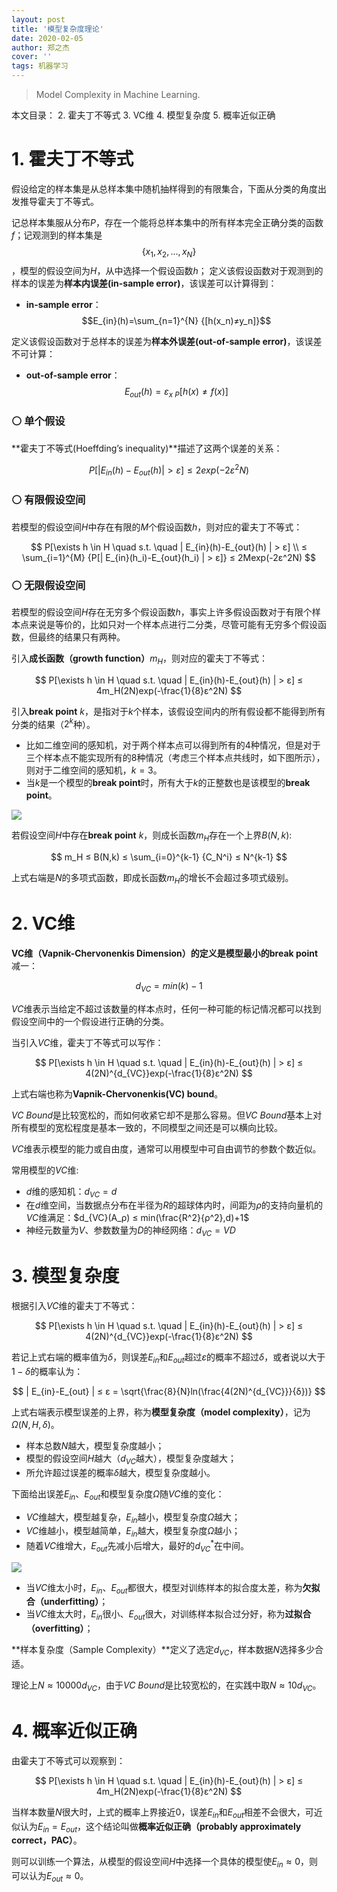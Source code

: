 ```yaml
---
layout: post
title: '模型复杂度理论'
date: 2020-02-05
author: 郑之杰
cover: ''
tags: 机器学习
---
```


> Model Complexity in Machine Learning.

本文目录：
2. 霍夫丁不等式
3. VC维
4. 模型复杂度
5. 概率近似正确



# 1. 霍夫丁不等式
假设给定的样本集是从总样本集中随机抽样得到的有限集合，下面从分类的角度出发推导霍夫丁不等式。

记总样本集服从分布$P$，存在一个能将总样本集中的所有样本完全正确分类的函数$f$；记观测到的样本集是$$\{x_1,x_2,...,x_N\}$$，模型的假设空间为$H$，从中选择一个假设函数$h$；
定义该假设函数对于观测到的样本的误差为**样本内误差(in-sample error)**，该误差可以计算得到：
- **in-sample error**：$$E_{in}(h)=\sum_{n=1}^{N} {[h(x_n)≠y_n]}$$

定义该假设函数对于总样本的误差为**样本外误差(out-of-sample error)**，该误差不可计算：
- **out-of-sample error**：$$E_{out}(h)=ε_{x \text{~} P}[h(x)≠f(x)]$$

### ⚪ 单个假设

**霍夫丁不等式(Hoeffding’s inequality)**描述了这两个误差的关系：

$$ P[| E_{in}(h)-E_{out}(h) | > ε] ≤ 2exp(-2ε^2N) $$

### ⚪ 有限假设空间
若模型的假设空间$H$中存在有限的$M$个假设函数$h$，则对应的霍夫丁不等式：

$$ P[\exists h \in H \quad s.t. \quad | E_{in}(h)-E_{out}(h) | > ε] \\ ≤ \sum_{i=1}^{M} {P[| E_{in}(h_i)-E_{out}(h_i) | > ε]} ≤ 2Mexp(-2ε^2N) $$

### ⚪ 无限假设空间
若模型的假设空间$H$存在无穷多个假设函数$h$，事实上许多假设函数对于有限个样本点来说是等价的，比如只对一个样本点进行二分类，尽管可能有无穷多个假设函数，但最终的结果只有两种。

引入**成长函数（growth function）**$m_H$，则对应的霍夫丁不等式：

$$ P[\exists h \in H \quad s.t. \quad | E_{in}(h)-E_{out}(h) | > ε] ≤ 4m_H(2N)exp(-\frac{1}{8}ε^2N) $$

引入**break point** $k$，是指对于$k$个样本，该假设空间内的所有假设都不能得到所有分类的结果（$2^k$种）。

- 比如二维空间的感知机，对于两个样本点可以得到所有的$4$种情况，但是对于三个样本点不能实现所有的$8$种情况（考虑三个样本点共线时，如下图所示），则对于二维空间的感知机，$k=3$。
- 当$k$是一个模型的**break point**时，所有大于$k$的正整数也是该模型的**break point**。

![](https://pic.downk.cc/item/5ece267ac2a9a83be587c7ac.jpg)

若假设空间$H$中存在**break point** $k$，则成长函数$m_H$存在一个上界$B(N,k)$:

$$ m_H ≤ B(N,k) ≤ \sum_{i=0}^{k-1} {C_N^i} ≤ N^{k-1} $$

上式右端是$N$的多项式函数，即成长函数$m_H$的增长不会超过多项式级别。

# 2. VC维
**VC维（Vapnik-Chervonenkis Dimension）**的定义是模型最小的**break point**减一：

$$ d_{VC} = min(k)-1 $$

$VC$维表示当给定不超过该数量的样本点时，任何一种可能的标记情况都可以找到假设空间中的一个假设进行正确的分类。

当引入$VC$维，霍夫丁不等式可以写作：

$$ P[\exists h \in H \quad s.t. \quad | E_{in}(h)-E_{out}(h) | > ε] ≤ 4(2N)^{d_{VC}}exp(-\frac{1}{8}ε^2N) $$

上式右端也称为**Vapnik-Chervonenkis(VC) bound**。

$VC$ $Bound$是比较宽松的，而如何收紧它却不是那么容易。但$VC$ $Bound$基本上对所有模型的宽松程度是基本一致的，不同模型之间还是可以横向比较。

$VC$维表示模型的能力或自由度，通常可以用模型中可自由调节的参数个数近似。

常用模型的$VC$维:
- $d$维的感知机：$d_{VC}=d$
- 在$d$维空间，当数据点分布在半径为$R$的超球体内时，间距为$ρ$的支持向量机的$VC$维满足：$d_{VC}(A_ρ) ≤ min(\frac{R^2}{ρ^2},d)+1$
- 神经元数量为$V$、参数数量为$D$的神经网络：$d_{VC}=VD$

# 3. 模型复杂度
根据引入$VC$维的霍夫丁不等式：

$$ P[\exists h \in H \quad s.t. \quad | E_{in}(h)-E_{out}(h) | > ε] ≤ 4(2N)^{d_{VC}}exp(-\frac{1}{8}ε^2N) $$

若记上式右端的概率值为$δ$，则误差$E_{in}$和$E_{out}$超过$ε$的概率不超过$δ$，或者说以大于$1-δ$的概率认为：

$$ | E_{in}-E_{out} | ≤ ε = \sqrt{\frac{8}{N}ln(\frac{4(2N)^{d_{VC}}}{δ})} $$

上式右端表示模型误差的上界，称为**模型复杂度（model complexity）**，记为$Ω(N,H,δ)$。

- 样本总数$N$越大，模型复杂度越小；
- 模型的假设空间$H$越大（$d_{VC}$越大），模型复杂度越大；
- 所允许超过误差的概率$δ$越大，模型复杂度越小。

下面给出误差$E_{in}$、$E_{out}$和模型复杂度$Ω$随$VC$维的变化：
- $VC$维越大，模型越复杂，$E_{in}$越小，模型复杂度$Ω$越大；
- $VC$维越小，模型越简单，$E_{in}$越大，模型复杂度$Ω$越小；
- 随着$VC$维增大，$E_{out}$先减小后增大，最好的$d_{VC}^*$在中间。

![](https://pic.downk.cc/item/5ece3333c2a9a83be5979cf5.jpg)

- 当$VC$维太小时，$E_{in}$、$E_{out}$都很大，模型对训练样本的拟合度太差，称为**欠拟合（underfitting）**；
- 当$VC$维太大时，$E_{in}$很小、$E_{out}$很大，对训练样本拟合过分好，称为**过拟合（overfitting）**；

**样本复杂度（Sample Complexity）**定义了选定$d_{VC}$，样本数据$N$选择多少合适。

理论上$N≈10000d_{VC}$，由于$VC$ $Bound$是比较宽松的，在实践中取$N≈10d_{VC}$。

# 4. 概率近似正确
由霍夫丁不等式可以观察到：

$$ P[\exists h \in H \quad s.t. \quad | E_{in}(h)-E_{out}(h) | > ε] ≤ 4m_H(2N)exp(-\frac{1}{8}ε^2N) $$

当样本数量$N$很大时，上式的概率上界接近$0$，误差$E_{in}$和$E_{out}$相差不会很大，可近似认为$E_{in}=E_{out}$，这个结论叫做**概率近似正确（probably approximately correct，PAC）**。

则可以训练一个算法，从模型的假设空间$H$中选择一个具体的模型使$E_{in}≈0$，则可以认为$E_{out}≈0$。

